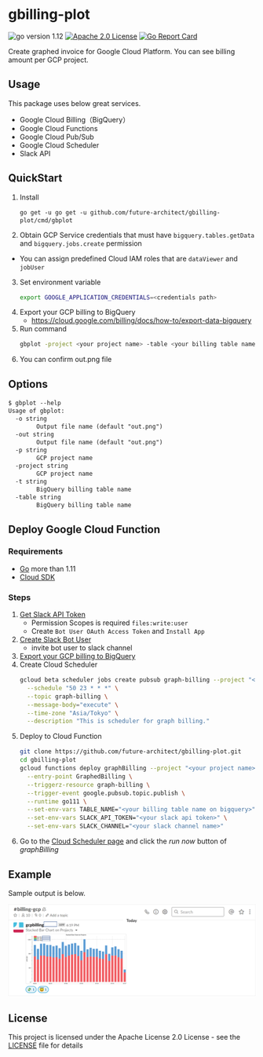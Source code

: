 # gbilling-plot
![go version 1.12](https://img.shields.io/badge/go-v1.12-green.svg)
[![Apache 2.0 License](https://img.shields.io/badge/License-Apache%202.0-blue.svg)](LICENSE)
[![Go Report Card](https://goreportcard.com/badge/github.com/future-architect/gbilling-plot)](https://goreportcard.com/report/github.com/future-architect/gcp-instance-scheduler)

Create graphed invoice for Google Cloud Platform. You can see billing amount per GCP project.

## Usage

This package uses below great services.

- Google Cloud Billing（BigQuery）
- Google Cloud Functions
- Google Cloud Pub/Sub
- Google Cloud Scheduler
- Slack API

## QuickStart

1. Install
    ```console
    go get -u go get -u github.com/future-architect/gbilling-plot/cmd/gbplot
    ```
2. Obtain GCP Service credentials that must have `bigquery.tables.getData` and `bigquery.jobs.create` permission
  * You can assign predefined Cloud IAM roles that are `dataViewer` and `jobUser`
3. Set environment variable
    ```bash
    export GOOGLE_APPLICATION_CREDENTIALS=<credentials path>
    ```
4. Export your GCP billing to BigQuery
    * https://cloud.google.com/billing/docs/how-to/export-data-bigquery
5. Run command
    ```bash
    gbplot -project <your project name> -table <your billing table name on bigquery> -out out.png
    ```
6. You can confirm out.png file

## Options

```console
$ gbplot --help
Usage of gbplot:
  -o string
        Output file name (default "out.png")
  -out string
        Output file name (default "out.png")
  -p string
        GCP project name
  -project string
        GCP project name
  -t string
        BigQuery billing table name
  -table string
        BigQuery billing table name
```

## Deploy Google Cloud Function 

### Requirements

* [Go](https://golang.org/dl/) more than 1.11
* [Cloud SDK](https://cloud.google.com/sdk/install/)

### Steps

1. [Get Slack API Token](https://get.slack.help/hc/en-us/articles/215770388-Create-and-regenerate-API-tokens#-internal-app-tokens)
    * Permission Scopes is required `files:write:user`
    * Create `Bot User OAuth Access Token` and `Install App`
2. [Create Slack Bot User](https://get.slack.help/hc/en-us/articles/215770388-Create-and-regenerate-API-tokens#-bot-user-tokens)
    * invite bot user to slack channel
3. [Export your GCP billing to BigQuery](https://cloud.google.com/billing/docs/how-to/export-data-bigquery)
4. Create Cloud Scheduler
    ```sh
    gcloud beta scheduler jobs create pubsub graph-billing --project "<your project name>" \
      --schedule "50 23 * * *" \
      --topic graph-billing \
      --message-body="execute" \
      --time-zone "Asia/Tokyo" \
      --description "This is scheduler for graph billing."
    ```
5. Deploy to Cloud Function
    ```sh
    git clone https://github.com/future-architect/gbilling-plot.git
    cd gbilling-plot
    gcloud functions deploy graphBilling --project "<your project name>" \
      --entry-point GraphedBilling \
      --triggerz-resource graph-billing \
      --trigger-event google.pubsub.topic.publish \
      --runtime go111 \
      --set-env-vars TABLE_NAME="<your billing table name on bigquery>" \
      --set-env-vars SLACK_API_TOKEN="<your slack api token>" \
      --set-env-vars SLACK_CHANNEL="<your slack channel name>"
    ```
6. Go to the [Cloud Scheduler page](https://cloud.google.com/scheduler/docs/tut-pub-sub) and click the *run now* button of *graphBilling*

## Example

Sample output is below.

![example](img/example_grapth.png)

## License

This project is licensed under the Apache License 2.0 License - see the [LICENSE](LICENSE) file for details
